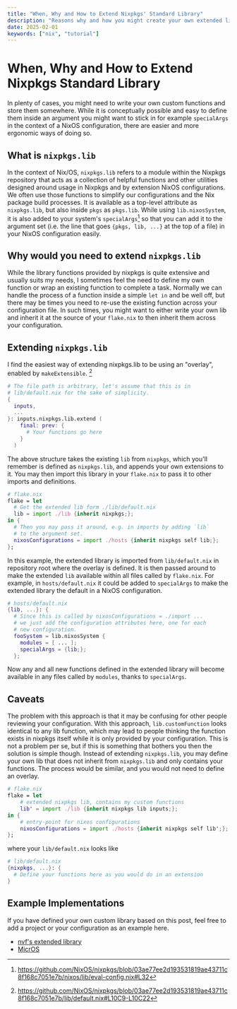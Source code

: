 ```yaml
---
title: "When, Why and How to Extend Nixpkgs' Standard Library"
description: "Reasons why and how you might create your own extended library"
date: 2025-02-01
keywords: ["nix", "tutorial"]
---
```


# When, Why and How to Extend Nixpkgs Standard Library

In plenty of cases, you might need to write your own custom functions and store
them somewhere. While it is conceptually possible and easy to define them inside
an argument you might want to stick in for example `specialArgs` in the context
of a NixOS configuration, there are easier and more ergonomic ways of doing so.

## What is `nixpkgs.lib`

In the context of Nix/OS, `nixpkgs.lib` refers to a module within the Nixpkgs
repository that acts as a collection of helpful functions and other utilities
designed around usage in Nixpkgs and by extension NixOS configurations. We often
use those functions to simplify our configurations and the Nix package build
processes. It is available as a top-level attribute as `nixpkgs.lib`, but also
inside `pkgs` as `pkgs.lib`. While using `lib.nixosSystem`, it is also added to
your system's `specialArgs`[^1] so that you can add it to the argument set (i.e.
the line that goes `{pkgs, lib, ...}` at the top of a file) in your NixOS
configuration easily.

## Why would you need to extend `nixpkgs.lib`

While the library functions provided by nixpkgs is quite extensive and usually
suits my needs, I sometimes feel the need to define my own function or wrap an
existing function to complete a task. Normally we can handle the process of a
function inside a simple `let in` and be well off, but there may be times you
need to re-use the existing function across your configuration file. In such
times, you might want to either write your own lib and inherit it at the source
of your `flake.nix` to then inherit them across your configuration.

## Extending `nixpkgs.lib`

I find the easiest way of extending nixpkgs.lib to be using an "overlay",
enabled by `makeExtensible`. [^2]

```nix
# The file path is arbitrary, let's assume that this is in
# lib/default.nix for the sake of simplicity.
{
  inputs,
  ...
}: inputs.nixpkgs.lib.extend (
    final: prev: {
      # Your functions go here
    }
  )
```

The above structure takes the existing `lib` from `nixpkgs`, which you'll
remember is defined as `nixpkgs.lib`, and appends your own extensions to it. You
may then import this library in your `flake.nix` to pass it to other imports and
definitions.

```nix
# flake.nix
flake = let
  # Get the extended lib form ./lib/default.nix
  lib = import ./lib {inherit nixpkgs;};
in {
  # Then you may pass it around, e.g. in imports by adding `lib`
  # to the argument set.
  nixosConfigurations = import ./hosts {inherit nixpkgs self lib;};
};
```

In this example, the extended library is imported from `lib/default.nix` in
repository root where the overlay is defined. It is then passed around to make
the extended `lib` available within all files called by `flake.nix`. For
example, in `hosts/default.nix` it could be added to `specialArgs` to make the
extended library the default in a NixOS configuration.

```nix
# hosts/default.nix
{lib, ...}: {
  # Since this is called by nixosConfigurations = ./import ...
  # we just add the configuration attributes here, one for each
  # new configuration.
  fooSystem = lib.nixosSystem {
    modules = [ ... ];
    specialArgs = {lib;};
  };
```

Now any and all new functions defined in the extended library will become
available in any files called by `modules`, thanks to `specialArgs`.

## Caveats

The problem with this approach is that it may be confusing for other people
reviewing your configuration. With this approach, `lib.customFunction` looks
identical to any lib function, which may lead to people thinking the function
exists in nixpkgs itself while it is only provided by your configuration. This
is not a problem per se, but if this is something that bothers you then the
solution is simple though. Instead of extending `nixpkgs.lib`, you may define
your own lib that does not inherit from `nixpkgs.lib` and only contains your
functions. The process would be similar, and you would not need to define an
overlay.

```nix
# flake.nix
flake = let
    # extended nixpkgs lib, contains my custom functions
    lib' = import ./lib {inherit nixpkgs lib inputs;};
in {
    # entry-point for nixos configurations
    nixosConfigurations = import ./hosts {inherit nixpkgs self lib';};
};
```

where your `lib/default.nix` looks like

```nix
# lib/default.nix
{nixpkgs, ...}: {
  # Define your functions here as you would do in an extension
}
```

## Example Implementations

If you have defined your own custom library based on this post, feel free to add
a project or your configuration as an example here.

- [nvf's extended library](https://github.com/NotAShelf/nvf/blob/main/lib/stdlib-extended.nix)
- [MicrOS](https://github.com/snugnug/micros/blob/50db7e1c8e1633566c43190976bf2f6ac43f12ff/flake.nix#L86)

[^1]: https://github.com/NixOS/nixpkgs/blob/03ae77ee2d193531819ae43711c8f168c7051e7b/nixos/lib/eval-config.nix#L32

[^2]: https://github.com/NixOS/nixpkgs/blob/03ae77ee2d193531819ae43711c8f168c7051e7b/lib/default.nix#L10C9-L10C22
